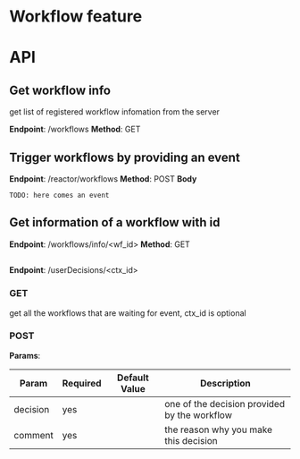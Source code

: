 
# Workflow feature


# API

## Get workflow info

get list of registered workflow infomation from the server

**Endpoint**: /workflows
**Method**: GET


## Trigger workflows by providing an event

**Endpoint**: /reactor/workflows
**Method**: POST
**Body**
```
TODO: here comes an event
```


## Get information of a workflow with id

**Endpoint**: /workflows/info/<wf_id>
**Method**: GET


## 

**Endpoint**: /userDecisions/<ctx_id>

### GET

get all the workflows that are waiting for event, ctx_id is optional


### POST

**Params**:

Param | Required | Default Value | Description
--- | --- | --- | ---
decision | yes | | one of the decision provided by the workflow 
comment | yes | | the reason why you make this decision
